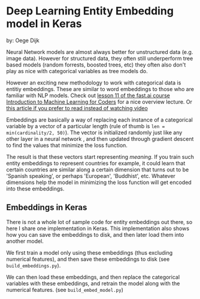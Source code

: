 
# Deep Learning Entity Embedding model in Keras
by: Oege Dijk

Neural Network models are almost always better for unstructured data (e.g.
  image data).  However for structured data, they often still underperform
  tree based models (random forrests, boosted trees, etc) they often also don't
  play as nice with categorical variables as tree models do.

However an exciting new methodology to work with categorical data is
entitiy embeddings. These are similar to word embeddings to those who are
familiar with NLP models. Check out
 [lesson 11 of the fast.ai course Introduction to Machine Learning for Coders](https://course.fast.ai/lessonsml1/lesson11.html)
 for a nice overview lecture. Or [this article if you prefer to read instead of watching video](https://towardsdatascience.com/decoded-entity-embeddings-of-categorical-variables-in-neural-networks-1d2468311635)

Embeddings are basically a way of replacing each instance of a categorical
variable by a vector of a particular length (rule of thumb is
  `len = min(cardinality/2, 50)`). The vector is initialized randomly just like
  any other layer in a neural network , and then updated through
gradient descent to find the values that minimize the loss function.

The result is that these vectors start representing *meaning*. If you train
such entity embeddings to represent countries for example, it could learn
that certain countries are similar along a certain dimension that turns out
to be 'Spanish speaking', or perhaps 'European', 'Buddhist', etc. Whatever
dimensions help the model in minimizing the loss function will get encoded into
these embeddings.

## Embeddings in Keras

There is not a whole lot of sample code for entity embeddings out there,
so here I share one implementation in Keras. This implementation also shows
how you can save the embeddings to disk, and then later load them into
another model.

We first train a model only using these embeddings (thus excluding
numerical features), and then save these embeddings to disk (see `build_embeddings.py`).

We can then load these embeddings, and then replace the categorical
  variables with these embeddings, and retrain the model along with
  the numerical features. (see `build_embed_model.py`)
